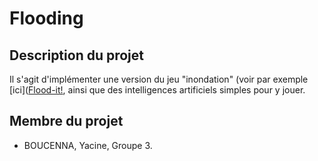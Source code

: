 # Flooding

## Description du projet

Il s'agit d'implémenter une version du jeu "inondation" (voir par exemple [ici]([Flood-it!](https://unixpapa.com/floodit), ainsi que des intelligences artificiels simples pour y jouer. 

## Membre du projet

- BOUCENNA, Yacine, Groupe 3. 
